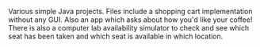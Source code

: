 Various simple Java projects. Files include a shopping cart implementation without any GUI. Also an app which asks about how you'd like your coffee!
There is also a computer lab availability simulator to check and see which seat has been taken and which seat is available in which location.
